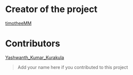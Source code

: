# Creator of the project

[timotheeMM](https://github.com/timotheemm)

# Contributors
[Yashwanth_Kumar_Kurakula](https://github.com/Yashwanth-Kumar-Kurakula)

> Add your name here if you contributed to this project
